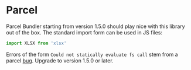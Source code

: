 # Parcel

Parcel Bundler starting from version 1.5.0 should play nice with this library
out of the box.  The standard import form can be used in JS files:

```js
import XLSX from 'xlsx'
```

Errors of the form `Could not statically evaluate fs call` stem from a parcel
[bug](https://github.com/parcel-bundler/parcel/pull/523#issuecomment-357486164).
Upgrade to version 1.5.0 or later.


